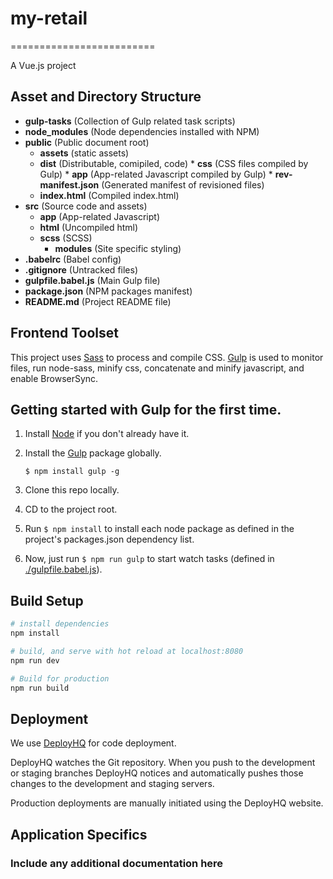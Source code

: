 # my-retail
=========================

A Vue.js project

Asset and Directory Structure
---------------
* **gulp-tasks** (Collection of Gulp related task scripts)
* **node_modules** (Node dependencies installed with NPM)
* **public** (Public document root)
	* **assets** (static assets)
	* **dist** (Distributable, comipiled, code)
			* **css** (CSS files compiled by Gulp)
			* **app** (App-related Javascript compiled by Gulp)
			* **rev-manifest.json** (Generated manifest of revisioned files)
	* **index.html** (Compiled index.html)
* **src** (Source code and assets)
	* **app** (App-related  Javascript)
	* **html** (Uncompiled html)
	* **scss** (SCSS)
		* **modules** (Site specific styling)
* **.babelrc** (Babel config)
* **.gitignore** (Untracked files)
* **gulpfile.babel.js** (Main Gulp file)
* **package.json** (NPM packages manifest)
* **README.md** (Project README file)


Frontend Toolset
---------------

This project uses [Sass](http://sass-lang.com) to process and compile CSS. [Gulp](http://gulpjs.com/) is used to monitor files, run node-sass, minify css, concatenate and minify javascript, and enable BrowserSync.

## Getting started with Gulp for the first time.
1. Install [Node](http://nodejs.org/download/) if you don't already have it.
2. Install the [Gulp](http://gulpjs.com/) package globally.

	````
	$ npm install gulp -g
	````

3. Clone this repo locally.
4. CD to the project root.
5. Run `$ npm install` to install each node package as defined in the project's packages.json dependency list.
6. Now, just run `$ npm run gulp` to start watch tasks (defined in [./gulpfile.babel.js](gulpfile.babel.js)).


Build Setup
---------------

``` bash
# install dependencies
npm install

# build, and serve with hot reload at localhost:8080
npm run dev

# Build for production
npm run build
```

Deployment
---------------
We use [DeployHQ](http://deployhq.com/) for code deployment.

DeployHQ watches the Git repository. When you push to the development or staging branches DeployHQ notices and automatically pushes those changes to the development and staging servers.

Production deployments are manually initiated using the DeployHQ website.

Application Specifics
--------------------------
### Include any additional documentation here